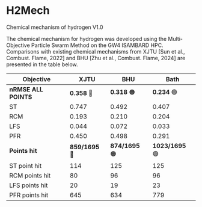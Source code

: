 # H2Mech
Chemical mechanism of hydrogen V1.0

The chemical mechanism for hydrogen was developed using the Multi-Objective Particle Swarm Method on the GW4 ISAMBARD HPC. Comparisons with existing chemical mechanisms from XJTU [Sun et al., Combust. Flame, 2022] and BHU [Zhu et al., Combust. Flame, 2024] are presented in the table below.

| Objective          | XJTU       | BHU        | Bath       |
|--------------------|------------|------------|------------|
| **nRMSE ALL POINTS** | **0.358** 🔴 | **0.318** 🟠 | **0.234** 🟢 |
| ST                 | 0.747      | 0.492      | 0.407      |
| RCM                | 0.193      | 0.210      | 0.204      |
| LFS                | 0.044      | 0.072      | 0.033      |
| PFR                | 0.450      | 0.498      | 0.291      |
| **Points hit**      | **859/1695** 🔴 | **874/1695** 🟠 | **1023/1695** 🟢 |
| ST point hit       | 114        | 125        | 125        |
| RCM points hit     | 80         | 96         | 96         |
| LFS points hit     | 20         | 19         | 23         |
| PFR points hit     | 645        | 634        | 779        |
